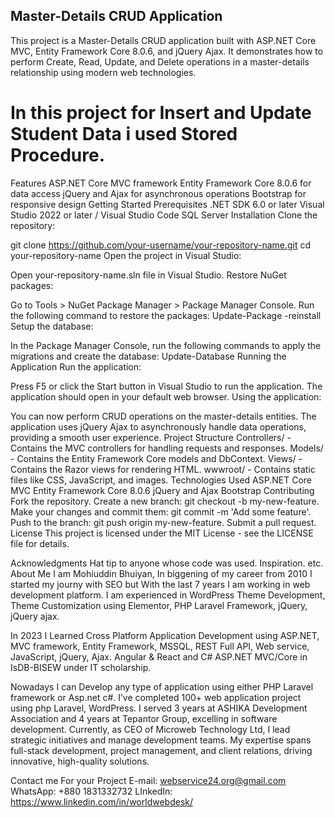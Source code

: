 ## Master-Details CRUD Application
This project is a Master-Details CRUD application built with ASP.NET Core MVC, Entity Framework Core 8.0.6, and jQuery Ajax. It demonstrates how to perform Create, Read, Update, and Delete operations in a master-details relationship using modern web technologies.

# In this project for Insert and Update Student Data i used Stored Procedure. 

Features
ASP.NET Core MVC framework
Entity Framework Core 8.0.6 for data access
jQuery and Ajax for asynchronous operations
Bootstrap for responsive design
Getting Started
Prerequisites
.NET SDK 6.0 or later
Visual Studio 2022 or later / Visual Studio Code
SQL Server
Installation
Clone the repository:

git clone https://github.com/your-username/your-repository-name.git
cd your-repository-name
Open the project in Visual Studio:

Open your-repository-name.sln file in Visual Studio.
Restore NuGet packages:

Go to Tools > NuGet Package Manager > Package Manager Console.
Run the following command to restore the packages:
Update-Package -reinstall
Setup the database:

In the Package Manager Console, run the following commands to apply the migrations and create the database:
Update-Database
Running the Application
Run the application:

Press F5 or click the Start button in Visual Studio to run the application.
The application should open in your default web browser.
Using the application:

You can now perform CRUD operations on the master-details entities.
The application uses jQuery Ajax to asynchronously handle data operations, providing a smooth user experience.
Project Structure
Controllers/ - Contains the MVC controllers for handling requests and responses.
Models/ - Contains the Entity Framework Core models and DbContext.
Views/ - Contains the Razor views for rendering HTML.
wwwroot/ - Contains static files like CSS, JavaScript, and images.
Technologies Used
ASP.NET Core MVC
Entity Framework Core 8.0.6
jQuery and Ajax
Bootstrap
Contributing
Fork the repository.
Create a new branch: git checkout -b my-new-feature.
Make your changes and commit them: git commit -m 'Add some feature'.
Push to the branch: git push origin my-new-feature.
Submit a pull request.
License
This project is licensed under the MIT License - see the LICENSE file for details.

Acknowledgments
Hat tip to anyone whose code was used.
Inspiration.
etc.
About Me
I am Mohiuddin Bhuiyan, In biggening of my career from 2010 I started my journy with SEO but With the last 7 years I am working in web development platform. I am experienced in WordPress Theme Development, Theme Customization using Elementor, PHP Laravel Framework, jQuery, jQuery ajax.

In 2023 I Learned Cross Platform Application Development using ASP.NET, MVC framework, Entity Framework, MSSQL, REST Full API, Web service, JavaScript, jQuery, Ajax. Angular & React and C# ASP.NET MVC/Core in IsDB-BISEW under IT scholarship.

Nowadays I can Develop any type of application using either PHP Laravel framework or Asp.net c#. I’ve completed 100+ web application project using php Laravel, WordPress. I served 3 years at ASHIKA Development Association and 4 years at Tepantor Group, excelling in software development. Currently, as CEO of Microweb Technology Ltd, I lead strategic initiatives and manage development teams. My expertise spans full-stack development, project management, and client relations, driving innovative, high-quality solutions.

Contact me For your Project
E-mail: webservice24.org@gmail.com
WhatsApp: +880 1831332732
LInkedIn: https://www.linkedin.com/in/worldwebdesk/

